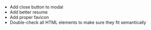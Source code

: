 - Add close button to modal
- Add better resume
- Add proper favicon
- Double-check all HTML elements to make sure they fit semantically 
